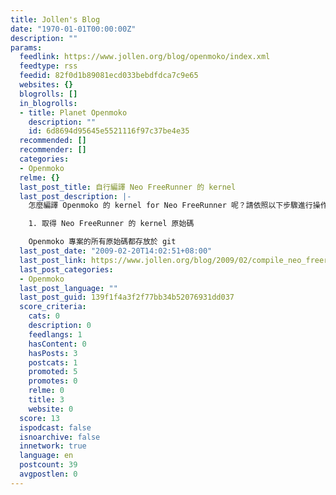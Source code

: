 ```yaml
---
title: Jollen's Blog
date: "1970-01-01T00:00:00Z"
description: ""
params:
  feedlink: https://www.jollen.org/blog/openmoko/index.xml
  feedtype: rss
  feedid: 82f0d1b89081ecd033bebdfdca7c9e65
  websites: {}
  blogrolls: []
  in_blogrolls:
  - title: Planet Openmoko
    description: ""
    id: 6d8694d95645e5521116f97c37be4e35
  recommended: []
  recommender: []
  categories:
  - Openmoko
  relme: {}
  last_post_title: 自行編譯 Neo FreeRunner 的 kernel
  last_post_description: |-
    怎麼編譯 Openmoko 的 kernel for Neo FreeRunner 呢？請依照以下步驟進行操作。

    1. 取得 Neo FreeRunner 的 kernel 原始碼

    Openmoko 專案的所有原始碼都存放於 git
  last_post_date: "2009-02-20T14:02:51+08:00"
  last_post_link: https://www.jollen.org/blog/2009/02/compile_neo_freerunner_kernel.html
  last_post_categories:
  - Openmoko
  last_post_language: ""
  last_post_guid: 139f1f4a3f2f77bb34b52076931dd037
  score_criteria:
    cats: 0
    description: 0
    feedlangs: 1
    hasContent: 0
    hasPosts: 3
    postcats: 1
    promoted: 5
    promotes: 0
    relme: 0
    title: 3
    website: 0
  score: 13
  ispodcast: false
  isnoarchive: false
  innetwork: true
  language: en
  postcount: 39
  avgpostlen: 0
---
```

